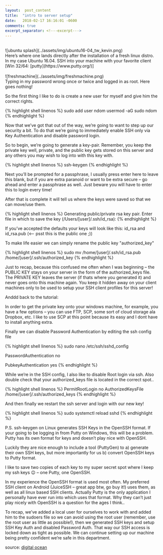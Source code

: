 ```yaml
---
layout:  post_content
title:  "intro to server setup"
date:   2018-02-17 16:16:01 -0600
comments: true
excerpt_separator: <!---excerpt--->
---
```


<br>
![ubuntu splash](../assets/img/ubuntu16-04_tw_kevin.png)
<br>
Here’s where one lands directly after the installation of a fresh linux distro. In my case Ubuntu 16.04. SSH into your machine with your favorite client [Win 32/64: [putty](https://www.putty.org/)]
<!---excerpt--->
<br><br>
![freshmachine](../assets/img/freshmachine.png)
<br>
Typing in my password wrong once or twice and logged in as root. Here goes nothing!

So the first thing I like to do is create a new user for myself and give him the correct rights.

<div class="codeblok">{% highlight shell linenos %}
sudo add user ndom
usermod -aG sudo ndom
{% endhighlight %}</div>

Now that we’ve got that out of the way, we’re going to want to step up our security a bit. To do that we’re going to immediately enable SSH only via Key Authentication and disable password login.

So to begin, we’re going to generate a key-pair. Remember, you keep the private key well, private, and the public key gets stored on this server and any others you may wish to log into with this key with.

<div class="codeblok">{% highlight shell linenos %}
ssh-keygen
{% endhighlight %}</div>

Next you’ll be prompted for a passphrase, I usually press enter here to leave this blank, but if you are extra paranoid or want to be extra secure – go ahead and enter a passphrase as well. Just beware you will have to enter this to login every time!

After that is complete it will tell us where the keys were saved so that we can move/use them.

<div class="codeblok">{% highlight shell linenos %}
Generating public/private rsa key pair.
Enter file in which to save the key (/Users/[user]/.ssh/id_rsa):
{% endhighlight %}</div>

If you’ve accepted the defaults your keys will look like this:
id_rsa and id_rsa.pub (<– psst this is the public one ;))

To make life easier we can simply rename the public key "authorized_key"

<div class="codeblok">{% highlight shell linenos %}
sudo mv /home/[user]/.ssh/id_rsa.pub /home/[user]/.ssh/authorized_key
{% endhighlight %}</div>

Just to recap, because this confused me often when I was beginning – the PUBLIC KEY stays on your server in the form of the authorized_keys file. The PRIVATE KEY leaves the server (if thats where you generated it) and never goes onto this machine again. You keep it hidden away on your client machines only to be used to setup your SSH client profiles for this server!

Anddd back to the tutorial:

In order to get the private key onto your windows machine, for example, you have a few options – you can use FTP, SCP, some sort of cloud storage ala Dropbox, etc. I like to use SCP at this point because its easy and I dont have to install anything extra.

Finally we can disable Password Authentication by editing the ssh config file

<div class="codeblok">{% highlight shell linenos %}
sudo nano /etc/ssh/sshd_config

PasswordAuthentication no

PubkeyAuthentication yes
{% endhighlight %}</div>

While we’re in the SSH config, I also like to disable Root login via ssh. Also double check that your authorized_keys file is located in the correct spot..

<div class="codeblok">{% highlight shell linenos %}
PermitRootLogin no
AuthorizedKeysFile /home/[user]/.ssh/authorized_keys
{% endhighlight %}</div>

And then finally we restart the ssh server and login with our new key!

<div class="codeblok">{% highlight shell linenos %}
sudo systemctl reload sshd
{% endhighlight %}</div>

P.S. ssh-keygen on Linux generates SSH Keys in the OpenSSH format. If your going to be logging in from Putty on Windows, this will be a problem. Putty has its own format for keys and doesn’t play nice with OpenSSH.

Luckily they are nice enough to include a tool (PuttyGen) to a) generate their own SSH keys, but more importantly for us b) convert OpenSSH keys to Putty format.

I like to save two copies of each key to my super secret spot where I keep my ssh keys 😉 – one Putty, one OpenSSH.

In my experience the OpenSSH format is used most often. My preferred SSH client on Android (JuiceSSH – great app btw, go buy it!) uses them, as well as all linux based SSH clients. Actually Putty is the only application I personally have ever run into which uses that format. Why they can’t just play nicely with OpenSSH is a question for the ages I think..

To recap, we’ve added a local user for ourselves to work with and added him to the sudoers file so we can avoid using the root user (remember, use the root user as little as possible!), then we generated SSH keys and setup SSH Key Auth and disabled Password Auth. That way our SSH access is locked down as tight as possible. We can continue setting up our machine being pretty confident we’re safe in this department.

source: [digital ocean](https://www.digitalocean.com/community/tutorials/initial-server-setup-with-ubuntu-16-04)
